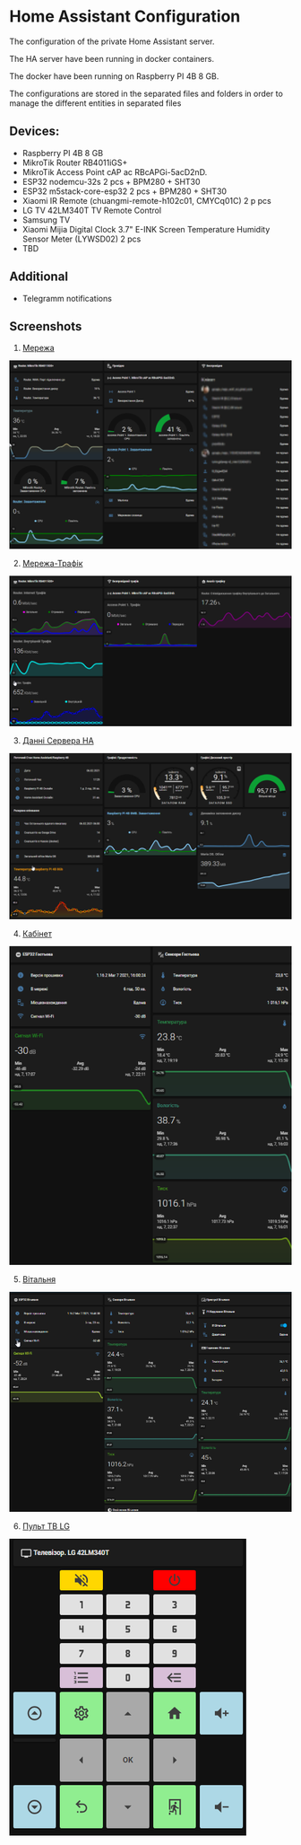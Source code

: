# Home Assistant Configuration

The configuration of the private Home Assistant server. 

The HA server have been running in docker containers.

The docker have been running on Raspberry PI 4B 8 GB.

The configurations are stored in the separated files and folders in order to manage the different entities in separated files

## Devices:
- Raspberry PI 4B 8 GB
- MikroTik Router RB4011iGS+ 
- MikroTik Access Point cAP ac RBcAPGi-5acD2nD.
- ESP32 nodemcu-32s 2 pcs + BPM280 + SHT30
- ESP32 m5stack-core-esp32 2 pсs + BPM280 + SHT30
- Xiaomi IR Remote (chuangmi-remote-h102c01, CMYCq01C) 2 p pсs
- LG TV 42LM340T TV Remote Control
- Samsung TV
- Xiaomi Mijia Digital Clock 3.7" E-INK Screen Temperature Humidity Sensor Meter (LYWSD02) 2 pcs
- TBD

## Additional
- Telegramm notifications

## Screenshots
1. [Мережа](includes/views/network.yaml)

![Мережа](https://github.com/Pavel-Vovk/HA/blob/master/image/home_assistant1.png)

2. [Мережа-Трафік](includes/views/network_traffic.yaml)

![Мережа-Трафік](https://github.com/Pavel-Vovk/HA/blob/master/image/home_assistant2.png)

3. [Данні Сервера HA](includes/views/homeassistant.yaml)

![Данні Сервера HA](https://github.com/Pavel-Vovk/HA/blob/master/image/home_assistant3.png)

4. [Кабінет](includes/views/esp32_room2.yaml)

![Кабінет](https://github.com/Pavel-Vovk/HA/blob/master/image/home_assistant4.png)

5. [Вітальня](includes/views/living_room.yaml)

![Вітальня](https://github.com/Pavel-Vovk/HA/blob/master/image/home_assistant5.png)

6. [Пульт ТВ LG](includes/views/tv_remote.yaml)

![Пульт](https://github.com/Pavel-Vovk/HA/blob/master/image/home_assistant6.png)

